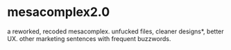 # mesacomplex2.0
a reworked, recoded mesacomplex.
unfucked files, cleaner designs*, better UX.
other marketing sentences with frequent buzzwords.
